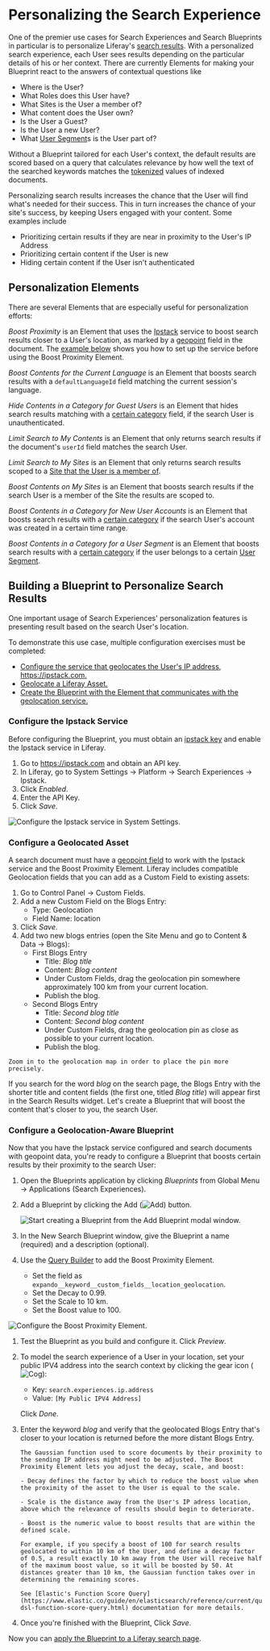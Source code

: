 # Personalizing the Search Experience

One of the premier use cases for Search Experiences and Search Blueprints in particular is to personalize Liferay's [search results](../../search-pages-and-widgets/search-results.md). With a personalized search experience, each User sees results depending on the particular details of his or her context. There are currently Elements for making your Blueprint react to the answers of contextual questions like

* Where is the User?
* What Roles does this User have?
* What Sites is the User a member of?
* What content does the User own?
* Is the User a Guest?
* Is the User a new User?
* What [User Segment](../../../site-building/personalizing-site-experience/segmentation/creating-and-managing-user-segments.md)s is the User part of?

Without a Blueprint tailored for each User's context, the default results are scored based on a query that calculates relevance by how well the text of the searched keywords matches the [tokenized](https://www.elastic.co/guide/en/elasticsearch/reference/7.x/analysis-tokenizers.html) values of indexed documents.

Personalizing search results increases the chance that the User will find what's needed for their success. This in turn increases the chance of your site's success, by keeping Users engaged with your content. Some examples include

* Prioritizing certain results if they are near in proximity to the User's IP Address
* Prioritizing certain content if the User is new
* Hiding certain content if the User isn't authenticated

## Personalization Elements

There are several Elements that are especially useful for personalization efforts:

*Boost Proximity* is an Element that uses the [Ipstack](https://ipstack.com) service to boost search results closer to a User's location, as marked by a [geopoint](https://www.elastic.co/guide/en/elasticsearch/reference/7.x/geo-point.html) field in the document. The [example below](#building-a-blueprint-to-personalize-search-results) shows you how to set up the service before using the Boost Proximity Element.

*Boost Contents for the Current Language* is an Element that boosts search results with a `defaultLanguageId` field matching the current session's language.

*Hide Contents in a Category for Guest Users* is an Element that hides search results matching with a [certain category](../../../content-authoring-and-management/tags-and-categories/defining-categories-and-vocabularies-for-content.md) field, if the search User is unauthenticated.

*Limit Search to My Contents* is an Element that only returns search results if the document's `userId` field matches the search User.

*Limit Search to My Sites* is an Element that only returns search results scoped to a [Site that the User is a member of](../../../site-building/building-sites/site-membership/adding-members-to-sites.md).

*Boost Contents on My Sites* is an Element that boosts search results if the search User is a member of the Site the results are scoped to.

*Boost Contents in a Category for New User Accounts* is an Element that boosts search results with a [certain category](../../../content-authoring-and-management/tags-and-categories/defining-categories-and-vocabularies-for-content.md) if the search User's account was created in a certain time range.

*Boost Contents in a Category for a User Segment* is an Element that boosts search results with a [certain category](../../../content-authoring-and-management/tags-and-categories/defining-categories-and-vocabularies-for-content.md) if the user belongs to a certain [User Segment](../../../site-building/personalizing-site-experience/segmentation/creating-and-managing-user-segments.md).

<!-- TODO: Move these descriptions to the Elements Reference guide when written, and link to them. Since we don't currently have the Elements Reference guide written, we must describe them here. -->

## Building a Blueprint to Personalize Search Results

One important usage of Search Experiences' personalization features is presenting result based on the search User's location. 

To demonstrate this use case, multiple configuration exercises must be completed:

- [Configure the service that geolocates the User's IP address, <https://ipstack.com>.](#configure-the-ipstack-service)
- [Geolocate a Liferay Asset.](#configure-a-geolocated-asset)
- [Create the Blueprint with the Element that communicates with the geolocation service.](#configure-a-geolocation-aware-blueprint)


### Configure the Ipstack Service

Before configuring the Blueprint, you must obtain an [ipstack key](https://ipstack.com/) and enable the Ipstack service in Liferay.

1. Go to <https://ipstack.com> and obtain an API key.
1. In Liferay, go to System Settings &rarr; Platform &rarr; Search Experiences &rarr; Ipstack.
1. Click _Enabled_.
1. Enter the API Key.
1. Click _Save_.

![Configure the Ipstack service in System Settings.](./personalizing-the-search-experience/images/01.png)

### Configure a Geolocated Asset

A search document must have a [geopoint field](https://www.elastic.co/guide/en/elasticsearch/reference/7.x/geo-point.html) to work with the Ipstack service and the Boost Proximity Element. Liferay includes compatible Geolocation fields that you can add as a Custom Field to existing assets:

1. Go to Control Panel &rarr; Custom Fields.
1. Add a new Custom Field on the Blogs Entry:
   - Type: Geolocation
   - Field Name: location
1. Click _Save_.
1. Add two new blogs entries (open the Site Menu and go to Content & Data &rarr; Blogs):
   - First Blogs Entry 
     - Title: _Blog title_
     - Content: _Blog content_
     - Under Custom Fields, drag the geolocation pin somewhere approximately 100 km from your current location.
     - Publish the blog.
   - Second Blogs Entry
     - Title: _Second blog title_
     - Content: _Second blog content_
     - Under Custom Fields, drag the geolocation pin as close as possible to your current location.
     - Publish the blog.

```{tip}
Zoom in to the geolocation map in order to place the pin more precisely.
```

If you search for the word _blog_ on the search page, the Blogs Entry with the shorter title and content fields (the first one, titled _Blog title_) will appear first in the Search Results widget. Let's create a Blueprint that will boost the content that's closer to you, the search User.

### Configure a Geolocation-Aware Blueprint

Now that you have the Ipstack service configured and search documents with geopoint data, you're ready to configure a Blueprint that boosts certain results by their proximity to the search User:

1. Open the Blueprints application by clicking _Blueprints_ from Global Menu &rarr; Applications (Search Experiences).

1. Add a Blueprint by clicking the Add (![Add](../../../images/icon-add.png)) button.

   ![Start creating a Blueprint from the Add Blueprint modal window.](./creating-and-managing-search-blueprints/images/02.png)

1. In the New Search Blueprint window, give the Blueprint a name (required) and a description (optional).

1. Use the [Query Builder](#using-the-query-builder) to add the Boost Proximity Element.
   - Set the field as `expando__keyword__custom_fields__location_geolocation`.
   - Set the Decay to 0.99.
   - Set the Scale to 10 km.
   - Set the Boost value to 100.

![Configure the Boost Proximity Element.](./personalizing-the-search-experience/images/02.png)

1. Test the Blueprint as you build and configure it. Click _Preview_.

1. To model the search experience of a User in your location, set your public IPV4 address into the search context by clicking the gear icon (![Cog](../../../images/icon-cog3.png)): 
   - Key: `search.experiences.ip.address`
   - Value: `[My Public IPV4 Address]`

   Click _Done_.

1. Enter the keyword _blog_ and verify that the geolocated Blogs Entry that's closer to your location is returned before the more distant Blogs Entry.

   ```{note}
   The Gaussian function used to score documents by their proximity to the sending IP address might need to be adjusted. The Boost Proximity Element lets you adjust the decay, scale, and boost:

   - Decay defines the factor by which to reduce the boost value when the proximity of the asset to the User is equal to the scale.

   - Scale is the distance away from the User's IP adress location, above which the relevance of results should begin to deteriorate.

   - Boost is the numeric value to boost results that are within the defined scale.

   For example, if you specify a boost of 100 for search results geolocated to within 10 km of the User, and define a decay factor of 0.5, a result exactly 10 km away from the User will receive half of the maximum boost value, so it will be boosted by 50. At distances greater than 10 km, the Gaussian function takes over in determining the remaining scores.

   See [Elastic's Function Score Query](https://www.elastic.co/guide/en/elasticsearch/reference/current/query-dsl-function-score-query.html) documentation for more details.
   ```

1. Once you're finished with the Blueprint, Click _Save_.

Now you can [apply the Blueprint to a Liferay search page](./using-a-search-blueprint-on-a-search-page.md).
